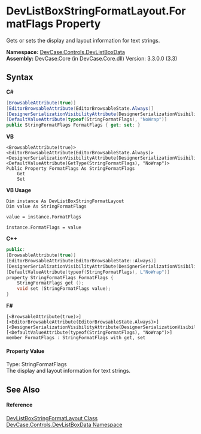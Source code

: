 # DevListBoxStringFormatLayout.FormatFlags Property 
 

Gets or sets the display and layout information for text strings.

**Namespace:**&nbsp;<a href="N_DevCase_Controls_DevListBoxData">DevCase.Controls.DevListBoxData</a><br />**Assembly:**&nbsp;DevCase.Core (in DevCase.Core.dll) Version: 3.3.0.0 (3.3)

## Syntax

**C#**<br />
``` C#
[BrowsableAttribute(true)]
[EditorBrowsableAttribute(EditorBrowsableState.Always)]
[DesignerSerializationVisibilityAttribute(DesignerSerializationVisibility.Visible)]
[DefaultValueAttribute(typeof(StringFormatFlags), "NoWrap")]
public StringFormatFlags FormatFlags { get; set; }
```

**VB**<br />
``` VB
<BrowsableAttribute(true)>
<EditorBrowsableAttribute(EditorBrowsableState.Always)>
<DesignerSerializationVisibilityAttribute(DesignerSerializationVisibility.Visible)>
<DefaultValueAttribute(GetType(StringFormatFlags), "NoWrap")>
Public Property FormatFlags As StringFormatFlags
	Get
	Set
```

**VB Usage**<br />
``` VB Usage
Dim instance As DevListBoxStringFormatLayout
Dim value As StringFormatFlags

value = instance.FormatFlags

instance.FormatFlags = value
```

**C++**<br />
``` C++
public:
[BrowsableAttribute(true)]
[EditorBrowsableAttribute(EditorBrowsableState::Always)]
[DesignerSerializationVisibilityAttribute(DesignerSerializationVisibility::Visible)]
[DefaultValueAttribute(typeof(StringFormatFlags), L"NoWrap")]
property StringFormatFlags FormatFlags {
	StringFormatFlags get ();
	void set (StringFormatFlags value);
}
```

**F#**<br />
``` F#
[<BrowsableAttribute(true)>]
[<EditorBrowsableAttribute(EditorBrowsableState.Always)>]
[<DesignerSerializationVisibilityAttribute(DesignerSerializationVisibility.Visible)>]
[<DefaultValueAttribute(typeof(StringFormatFlags), "NoWrap")>]
member FormatFlags : StringFormatFlags with get, set

```


#### Property Value
Type: StringFormatFlags<br />The display and layout information for text strings.

## See Also


#### Reference
<a href="T_DevCase_Controls_DevListBoxData_DevListBoxStringFormatLayout">DevListBoxStringFormatLayout Class</a><br /><a href="N_DevCase_Controls_DevListBoxData">DevCase.Controls.DevListBoxData Namespace</a><br />